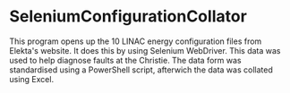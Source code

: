 # SeleniumConfigurationCollator
This program opens up the 10 LINAC energy configuration files from Elekta's website. It does this by using Selenium WebDriver. This data was used to help diagnose faults at the Christie. The data form was standardised using a PowerShell script, afterwich the data was collated using Excel.
